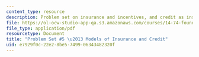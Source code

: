 ```yaml
---
content_type: resource
description: Problem set on insurance and incentives, and credit as insurance.
file: https://ol-ocw-studio-app-qa.s3.amazonaws.com/courses/14-74-foundations-of-development-policy-spring-2009/e7929f0c22e28be5749906343482320f_MIT14_74s09_pset05.pdf
file_type: application/pdf
resourcetype: Document
title: "Problem Set #5 \u2013 Models of Insurance and Credit"
uid: e7929f0c-22e2-8be5-7499-06343482320f
---
```

